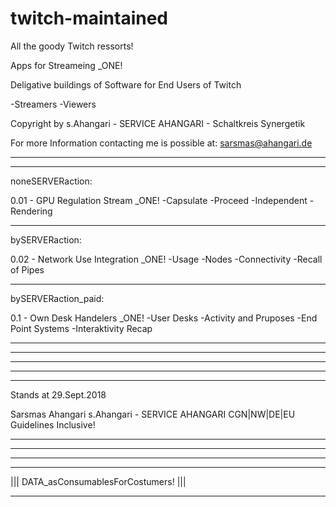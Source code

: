 # twitch-maintained
All the goody Twitch ressorts!

Apps for Streameing _ONE!

Deligative buildings of Software for End Users of Twitch

-Streamers
-Viewers

Copyright by s.Ahangari - SERVICE AHANGARI - Schaltkreis Synergetik

For more Information contacting me is possible at: sarsmas@ahangari.de

----
---

noneSERVERaction:

0.01 - GPU Regulation Stream _ONE!
  -Capsulate
  -Proceed
  -Independent
  -Rendering

---

bySERVERaction:

0.02 - Network Use Integration _ONE!
  -Usage
  -Nodes
  -Connectivity
  -Recall of Pipes
  
---  
  
bySERVERaction_paid:

0.1 - Own Desk Handelers _ONE!
  -User Desks
  -Activity and Pruposes
  -End Point Systems
  -Interaktivity Recap
  
---
----

--------
----
---
  
  Stands at 29.Sept.2018
  
  Sarsmas Ahangari
  s.Ahangari - SERVICE AHANGARI
  CGN|NW|DE|EU Guidelines Inclusive!

---
----
--------

________

|||  DATA_asConsumablesForCostumers! |||

____________
